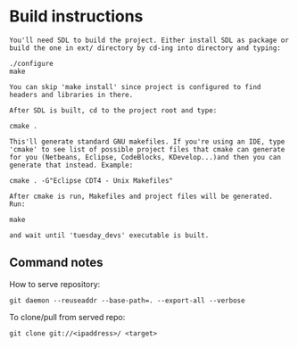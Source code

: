 # Build instructions
	You'll need SDL to build the project. Either install SDL as package or build the one in ext/ directory by cd-ing into directory and typing:

	./configure
	make

	You can skip 'make install' since project is configured to find headers and libraries in there.

	After SDL is built, cd to the project root and type:

	cmake .

	This'll generate standard GNU makefiles. If you're using an IDE, type 'cmake' to see list of possible project files that cmake can generate for you (Netbeans, Eclipse, CodeBlocks, KDevelop...)and then you can generate that instead. Example:

	cmake . -G"Eclipse CDT4 - Unix Makefiles"

	After cmake is run, Makefiles and project files will be generated. Run:

	make

	and wait until 'tuesday_devs' executable is built.


## Command notes
How to serve repository:

	git daemon --reuseaddr --base-path=. --export-all --verbose

To clone/pull from served repo:

	git clone git://<ipaddress>/ <target>
